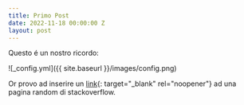 ```yaml
---
title: Primo Post
date: 2022-11-18 00:00:00 Z
layout: post
---
```


Questo é un nostro ricordo:

![_config.yml]({{ site.baseurl }}/images/config.png)

Or provo ad inserire un [link](https://stackoverflow.com/questions/24851824/how-long-does-it-take-for-github-page-to-show-changes-after-changing-index-html){: target="_blank" rel="noopener"}&nbsp;ad una pagina random di stackoverflow.
